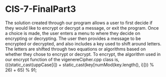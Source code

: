 # CIS-7-FinalPart3
The solution created through our program allows a user to first decide if they would like to
encrypt or decrypt a message, or exit the program. Once a choice is made, the user enters a
menu to where they decide on encrypting or decrypting. The user then provides a message to
be encrypted or decrypted, and also includes a key used to shift around letters. The letters are
shifted through two equations or algorithms based on whether they chose to encrypt or decrypt.
To encrypt, the algorithm used in our encrypt function of the vigenereCipher.cpp class is,
(((static_cast<int>(uppCase[i]) + static_cast<int>(key[numMod(key.length(), i)])) % 26) + 65) %
91;
